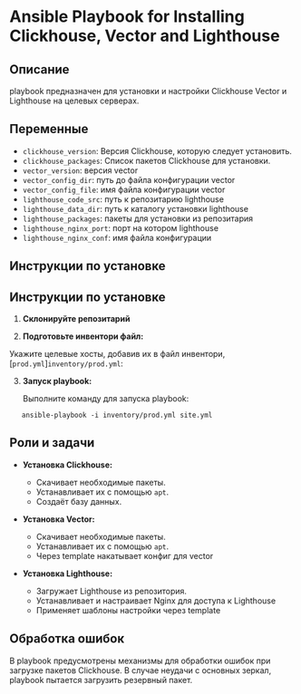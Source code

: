 # Ansible Playbook for Installing Clickhouse, Vector and Lighthouse

## Описание

playbook предназначен для установки и настройки Clickhouse Vector и Lighthouse на целевых серверах. 

## Переменные

- `clickhouse_version`: Версия Clickhouse, которую следует установить.
- `clickhouse_packages`: Список пакетов Clickhouse для установки.
- `vector_version`: версия vector
- `vector_config_dir`: путь до файла конфигурации vector
- `vector_config_file`: имя файла конфигурации vector
- `lighthouse_code_src`: путь к репозитарию lighthouse
- `lighthouse_data_dir`: путь к каталогу установки lighthouse
- `lighthouse_packages`: пакеты для установки из репозитария
- `lighthouse_nginx_port`: порт на котором lighthouse
- `lighthouse_nginx_conf`: имя файла конфигурации

## Инструкции по установке

## Инструкции по установке

1. **Склонируйте репозитарий**

2. **Подготовьте инвентори файл:**

Укажите целевые хосты, добавив их в файл инвентори, [`prod.yml`]`inventory/prod.yml`:


3. **Запуск playbook:**

   Выполните команду для запуска playbook:

```shell
   ansible-playbook -i inventory/prod.yml site.yml
```
   
## Роли и задачи

- **Установка Clickhouse:**
  - Скачивает необходимые пакеты.
  - Устанавливает их с помощью `apt`.
  - Создаёт базу данных.

- **Установка Vector:**
  - Скачивает необходимые пакеты.
  - Устанавливает их с помощью `apt`.
  - Через template накатывает конфиг для vector

- **Установка Lighthouse:**
  - Загружает Lighthouse из репозитория.
  - Устанавливает и настраивает Nginx для доступа к Lighthouse
  - Применяет шаблоны настройки через template

## Обработка ошибок

В playbook предусмотрены механизмы для обработки ошибок при загрузке пакетов Clickhouse. В случае неудачи с основных зеркал, playbook пытается загрузить резервный пакет.
